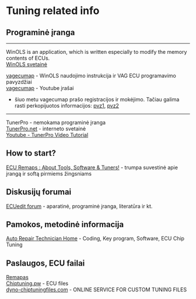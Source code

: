 # Tuning related info

## Programinė įranga
***
WinOLS is an application, which is written especially to modify the memory contents of ECUs.<br>
[WinOLS svetainė](https://www.evc.de/en/product/ols/software/)<br>

[vagecumap](https://sites.google.com/site/vagecumap/2-winols-guide) - WinOLS naudojimo instrukcija ir VAG ECU programavimo pavyzdžiai<br>
[vagecumap](https://www.youtube.com/playlist?list=PLxYpxtRjTQYJie-xnCH_Unx4l65Cu6W-r) - Youtube įrašai<br>
- šiuo metu vagecumap prašo registracijos ir mokėjimo. Tačiau galima rasti perkopijuotos informacijos: [pvz1](https://www.car-auto-repair.com/winols-remap-exhaust-gas-recirculation-egr-map-in-the-ecu/), [pvz2](http://blog.obdii365.com/2016/12/16/change-egr-map-in-winols-tuning-software/)
***
TunerPro - nemokama programinė įranga<br>
[TunerPro.net](http://www.tunerpro.net/) - interneto svetainė<br>
[Youtube - TunerPro Video Tutorial](https://www.youtube.com/playlist?list=PLiVpvgq8w2uEkzzLg6AGjGBu8AUp4cEjo)<br>

## How to start?
[ECU Remaps : About Tools, Software & Tuners!](https://www.team-bhp.com/forum/technical-stuff/190894-ecu-remaps-about-tools-software-tuners.html) - trumpa suvestinė apie įrangą ir softą pirmiems žingsniams<br>

## Diskusijų forumai
[ECUedit forum](https://www.ecuedit.com/) - aparatinė, programinė įranga, literatūra ir kt.<br>

## Pamokos, metodinė informacija
[Auto Repair Technician Home](https://www.car-auto-repair.com/category/ecu-chip-tuning/) - Coding, Key program, Software, ECU Chip Tuning<br>

## Paslaugos, ECU failai
[Remapas](http://remapas.eu/)<br>
[Chiptuning.pw](http://chiptuning.pw/ecu-files/) - ECU files<br>
[dyno-chiptuningfiles.com](https://www.dyno-chiptuningfiles.com/) - ONLINE SERVICE FOR CUSTOM TUNING FILES<br>



